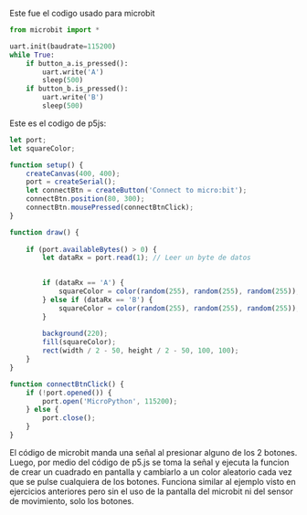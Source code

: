 
Este fue el codigo usado para microbit
``` py
from microbit import *

uart.init(baudrate=115200)
while True:
    if button_a.is_pressed():
        uart.write('A')
        sleep(500)
    if button_b.is_pressed():
        uart.write('B')
        sleep(500)
```

Este es el codigo de p5js:

``` js
let port;
let squareColor; 

function setup() {
    createCanvas(400, 400);
    port = createSerial();
    let connectBtn = createButton('Connect to micro:bit');
    connectBtn.position(80, 300);
    connectBtn.mousePressed(connectBtnClick);
}

function draw() {
    
    if (port.availableBytes() > 0) {
        let dataRx = port.read(1); // Leer un byte de datos

        
        if (dataRx == 'A') {
            squareColor = color(random(255), random(255), random(255));
        } else if (dataRx == 'B') {
            squareColor = color(random(255), random(255), random(255));
        }
        
        background(220);
        fill(squareColor);
        rect(width / 2 - 50, height / 2 - 50, 100, 100); 
    }
}

function connectBtnClick() {
    if (!port.opened()) {
        port.open('MicroPython', 115200);
    } else {
        port.close();
    }
}
```

El código de microbit manda una señal al presionar alguno de los 2 botones. Luego, por medio del código de p5.js se toma la señal y ejecuta la funcion de crear un cuadrado en pantalla y cambiarlo a un color aleatorio cada vez que se pulse cualquiera de los botones. Funciona similar al ejemplo visto en ejercicios anteriores pero sin el uso de la pantalla del microbit ni del sensor de movimiento, solo los botones.
